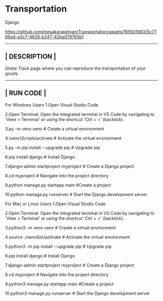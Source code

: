 # Transportation
Django



https://github.com/inesakarapetyan/Transportation/assets/165501683/5c7766a4-a3c7-4628-b247-42ba079765b1




--------------------------------------------------------------------------------------------------------------------------------------------------------
|                                                            DESCRIPTION                                                                                |
--------------------------------------------------------------------------------------------------------------------------------------------------------

Globe Track page where you can reproduce the transportation of your goods.


------------------------------------------------------------------------------------------------------------------------------------------------------
|                                                            RUN CODE                                                                                |
------------------------------------------------------------------------------------------------------------------------------------------------------


For Windows Users
1.Open Visual Studio Code


2.Open Terminal:
Open the integrated terminal in VS Code by navigating to 'View > Terminal' or using the shortcut 'Ctrl + ~' (backtick).


3.py -m venv venv         # Create a virtual environment


4.\venv\Scripts\activate      # Activate the virtual environment


5.py -m pip install --upgrade pip    # Upgrade pip


6.pip install django    # Install Django


7.django-admin startproject myproject      # Create a Django project


8.cd myproject              # Navigate into the project directory


9.python manage.py startapp main   #Create a project


10.python manage.py runserver         # Start the Django development server


For Mac or Linux Users
1.Open Visual Studio Code


2.Open Terminal:
Open the integrated terminal in VS Code by navigating to 'View > Terminal' or using the shortcut 'Ctrl + ~' (backtick).


3.python3 -m venv venv             # Create a virtual environment


4.source ./venv/bin/activate            # Activate the virtual environment


5.python3 -m pip install --upgrade pip    # Upgrade pip


6.pip install django         # Install Django


7.django-admin startproject myproject     # Create a Django project


8.cd myproject              # Navigate into the project directory


9.python3 manage.py startapp main   #Create a project


10.python3 manage.py runserver         # Start the Django development server
